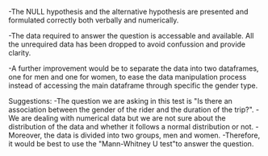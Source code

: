 -The NULL hypothesis and the alternative hypothesis are presented and formulated correctly both verbally and numerically.

-The data required to answer the question is accessable and available. All the unrequired data has been dropped to avoid confussion and provide clarity. 

-A further improvement would be to separate the data into two dataframes, one for men and one for women, to ease the data manipulation process instead of accessing the main dataframe through specific the gender type.


Suggestions:
-The question we are asking in this test is "Is there an association between the gender of the rider and the duration of the trip?". 
-We are dealing with numerical data but we are not sure about the distribution of the data and whether it follows a normal distribution or not.
-Moreover, the data is divided into two groups, men and women.
-Therefore,  it would be best to use the "Mann-Whitney U test"to answer the question.   

